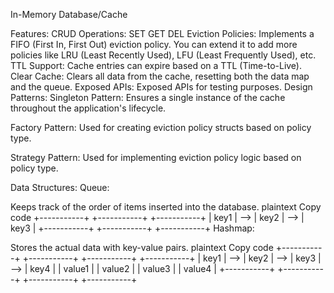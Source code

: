 In-Memory Database/Cache

Features:
CRUD Operations:
SET
GET
DEL
Eviction Policies:
Implements a FIFO (First In, First Out) eviction policy.
You can extend it to add more policies like LRU (Least Recently Used), LFU (Least Frequently Used), etc.
TTL Support:
Cache entries can expire based on a TTL (Time-to-Live).
Clear Cache:
Clears all data from the cache, resetting both the data map and the queue.
Exposed APIs:
Exposed APIs for testing purposes.
Design Patterns:
Singleton Pattern:
Ensures a single instance of the cache throughout the application's lifecycle.

Factory Pattern:
Used for creating eviction policy structs based on policy type.

Strategy Pattern:
Used for implementing eviction policy logic based on policy type.

Data Structures:
Queue:

Keeps track of the order of items inserted into the database.
plaintext
Copy code
+-----------+     +-----------+     +-----------+
|    key1   | --> |    key2   | --> |    key3   |
+-----------+     +-----------+     +-----------+
Hashmap:

Stores the actual data with key-value pairs.
plaintext
Copy code
+-----------+     +-----------+     +-----------+     +-----------+
|   key1    | --> |   key2    | --> |   key3    | --> |   key4    |
|   value1  |     |   value2  |     |   value3  |     |   value4  |
+-----------+     +-----------+     +-----------+     +-----------+
